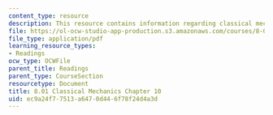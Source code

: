 ```yaml
---
content_type: resource
description: This resource contains information regarding classical mechanics.
file: https://ol-ocw-studio-app-production.s3.amazonaws.com/courses/8-01sc-classical-mechanics-fall-2016/ec9a24f77513a6470d446f78f24d4a3d_MIT8_01F16_chapter10.pdf
file_type: application/pdf
learning_resource_types:
- Readings
ocw_type: OCWFile
parent_title: Readings
parent_type: CourseSection
resourcetype: Document
title: 8.01 Classical Mechanics Chapter 10
uid: ec9a24f7-7513-a647-0d44-6f78f24d4a3d
---
```

